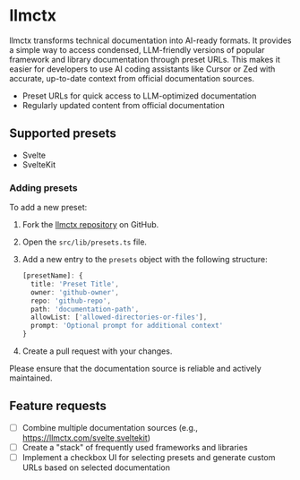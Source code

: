 # llmctx

llmctx transforms technical documentation into AI-ready formats. It provides a simple way to access condensed, LLM-friendly versions of popular framework and library documentation through preset URLs. This makes it easier for developers to use AI coding assistants like Cursor or Zed with accurate, up-to-date context from official documentation sources.

- Preset URLs for quick access to LLM-optimized documentation
- Regularly updated content from official documentation

## Supported presets
- Svelte
- SvelteKit

### Adding presets
To add a new preset:

1. Fork the [llmctx repository](https://github.com/didiercatz/llmctx) on GitHub.
2. Open the `src/lib/presets.ts` file.
3. Add a new entry to the `presets` object with the following structure:

   ```typescript
   [presetName]: {
     title: 'Preset Title',
     owner: 'github-owner',
     repo: 'github-repo',
     path: 'documentation-path',
     allowList: ['allowed-directories-or-files'],
     prompt: 'Optional prompt for additional context'
   }
   ```

4. Create a pull request with your changes.

Please ensure that the documentation source is reliable and actively maintained.

## Feature requests

- [ ] Combine multiple documentation sources (e.g., https://llmctx.com/svelte,sveltekit)
- [ ] Create a "stack" of frequently used frameworks and libraries
- [ ] Implement a checkbox UI for selecting presets and generate custom URLs based on selected documentation
